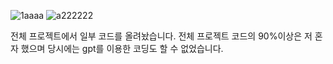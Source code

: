 ![1aaaa](https://github.com/user-attachments/assets/f9f89216-048b-4175-86a6-1b7f8b44e621)
![a222222](https://github.com/user-attachments/assets/e98495c7-53b4-4f14-ad4f-ec18cbdfb398)


전체 프로젝트에서 일부 코드를 올려놨습니다.
전체 프로젝트 코드의 90%이상은 저 혼자 했으며
당시에는 gpt를 이용한 코딩도 할 수 없었습니다.
